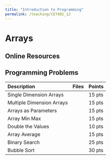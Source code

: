 ```yaml
---
title: "Introduction to Programming"
permalink: /teaching/CET402_12
---
```


# Arrays

## Online Resources

## Programming Problems

| Description                 | Files | Points |
| :-------------------------- | :----- | :----- |
| Single Dimension Arrays     |        | 15 pts |
| Multiple Dimension Arrays   |        | 15 pts |
| Arrays as Parameters        |        | 15 pts |
| Array Min Max               |        | 15 pts |
| Double the Values           |        | 10 pts |
| Array Average               |        | 15 pts |
| Binary Search               |        | 25 pts |
| Bubble Sort                 |        | 30 pts |
